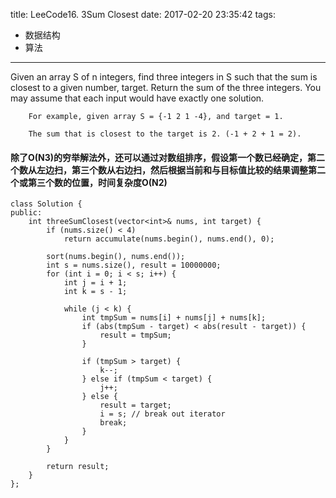 title: LeeCode16. 3Sum Closest
date: 2017-02-20 23:35:42
tags:
- 数据结构
- 算法
---

Given an array S of n integers, find three integers in S such that the sum is closest to a given number, target. Return the sum of the three integers. You may assume that each input would have exactly one solution.

```
    For example, given array S = {-1 2 1 -4}, and target = 1.

    The sum that is closest to the target is 2. (-1 + 2 + 1 = 2).
```

#### 除了O(N3)的穷举解法外，还可以通过对数组排序，假设第一个数已经确定，第二个数从左边扫，第三个数从右边扫，然后根据当前和与目标值比较的结果调整第二个或第三个数的位置，时间复杂度O(N2)

```
class Solution {
public:
    int threeSumClosest(vector<int>& nums, int target) {
        if (nums.size() < 4)
            return accumulate(nums.begin(), nums.end(), 0);
        
        sort(nums.begin(), nums.end());
        int s = nums.size(), result = 10000000;
        for (int i = 0; i < s; i++) {
            int j = i + 1;
            int k = s - 1;
            
            while (j < k) {
                int tmpSum = nums[i] + nums[j] + nums[k];
                if (abs(tmpSum - target) < abs(result - target)) {
                    result = tmpSum;
                }
                
                if (tmpSum > target) {
                    k--;
                } else if (tmpSum < target) {
                    j++;
                } else {
                    result = target;
                    i = s; // break out iterator
                    break;
                }
            }
        }
        
        return result;
    }
};
```